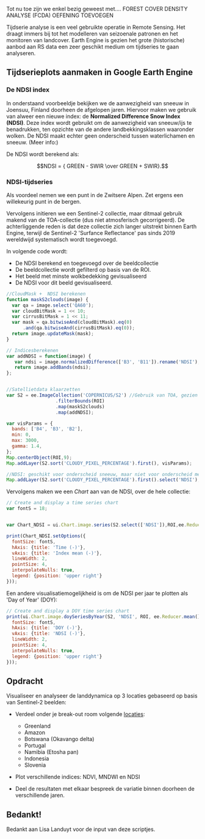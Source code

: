 Tot nu toe zijn we enkel bezig geweest met.... FOREST COVER DENSITY ANALYSE (FCDA) OEFENING TOEVOEGEN

Tijdserie analyse is een veel gebruikte operatie in Remote Sensing. Het draagt immers bij tot het modelleren van seizoenale patronen en het monitoren van landcover. Earth Engine is gezien het grote (historische) aanbod aan RS data een zeer geschikt medium om tijdseries te gaan analyseren.




## Tijdserieplots aanmaken in Google Earth Engine

### De NDSI index

In onderstaand voorbeeldje bekijken we de aanwezigheid van sneeuw in Joensuu, Finland doorheen de afgelopen jaren. Hiervoor maken we gebruik van alweer een nieuwe index: de **Normalized Difference Snow Index (NDSI)**. Deze index wordt gebruikt om de aanwezigheid van sneeuw/ijs te benadrukken, ten opzichte van de andere landbekkingsklassen waaronder wolken. De NDSI maakt echter geen onderscheid tussen waterlichamen en sneeuw. (Meer info:)

De NDSI wordt berekend als: 

$$NDSI = { GREEN - SWIR \over GREEN + SWIR}.$$

### NDSI-tijdseries
Als voordeel nemen we een punt in de Zwitsere Alpen. Zet ergens een willekeurig punt in de bergen.

Vervolgens initieren we een Sentinel-2 collectie, maar ditmaal gebruik makend van de TOA-collectie (dus niet atmosferisch gecorrigeerd). De achterliggende reden is dat deze collectie zich langer uitstrekt binnen Earth Engine, terwijl de Sentinel-2 'Surfance Reflectance' pas sinds 2019 wereldwijd systematisch wordt toegevoegd.

In volgende code wordt:  

- De NDSI berekend en toegevoegd over de beeldcollectie
- De beeldcollectie wordt gefilterd op basis van de ROI.
- Het beeld met minste wolkbedekking gevisualiseerd
- De NDSI voor dit beeld gevisualiseerd.


```javascript
//CloudMask +  NDSI berekenen
function maskS2clouds(image) {
  var qa = image.select('QA60');
  var cloudBitMask = 1 << 10;
  var cirrusBitMask = 1 << 11;
  var mask = qa.bitwiseAnd(cloudBitMask).eq(0)
      .and(qa.bitwiseAnd(cirrusBitMask).eq(0));
  return image.updateMask(mask);
}

// Indicesberekenen
var addNDSI = function(image) {
   var ndsi = image.normalizedDifference(['B3', 'B11']).rename('NDSI');
   return image.addBands(ndsi);
};


//Satellietdata klaarzetten
var S2 = ee.ImageCollection('COPERNICUS/S2') //Gebruik van TOA, gezien groter temporele bereik
                  .filterBounds(ROI)
                  .map(maskS2clouds)
                  .map(addNDSI);

var visParams = {
  bands: ['B4', 'B3', 'B2'],
  min: 0,
  max: 3000,
  gamma: 1.4,
};
Map.centerObject(ROI,9);
Map.addLayer(S2.sort('CLOUDY_PIXEL_PERCENTAGE').first(), visParams);

//NDSI: geschikt voor onderscheid sneeuw, maar niet voor onderscheid met water
Map.addLayer(S2.sort('CLOUDY_PIXEL_PERCENTAGE').first().select('NDSI'),NDSI_params,'NDSI')

```

Vervolgens maken we een *Chart* aan van de NDSI, over de hele collectie:

```javascript
// Create and display a time series chart
var fontS = 18;


var Chart_NDSI = ui.Chart.image.series(S2.select(['NDSI']),ROI,ee.Reducer.mean(),100);

print(Chart_NDSI.setOptions({
  fontSize: fontS,
  hAxis: {title: 'Time (-)'},
  vAxis: {title: 'Index mean (-)'},
  lineWidth: 2,
  pointSize: 4,
  interpolateNulls: true,
  legend: {position: 'upper right'}
}));
```

Een andere visualisatiemogelijkheid is om de NDSI per jaar te plotten als 'Day of Year' (DOY):

```javascript
// Create and display a DOY time series chart
print(ui.Chart.image.doySeriesByYear(S2, 'NDSI', ROI, ee.Reducer.mean(), 10).setOptions({
  fontSize: fontS,
  hAxis: {title: 'DOY (-)'},
  vAxis: {title: 'NDSI (-)'},
  lineWidth: 2,
  pointSize: 4,
  interpolateNulls: true,
  legend: {position: 'upper right'}
}));

```

## Opdracht

Visualiseer en analyseer de landdynamica op 3 locaties gebaseerd op basis van Sentinel-2 beelden:
 * Verdeel onder je break-out room volgende [locaties](https://code.earthengine.google.com/ceeefb643efa7c93503d5b8ba1d8da0e):
    - Greenland  
    - Amazon  
    - Botswana (Okavango delta) 
    - Portugal  
    - Namibia (Etosha pan)  
    - Indonesia  
    - Slovenia

 * Plot verschillende indices: NDVI, MNDWI en NDSI  
 * Deel de resultaten met elkaar bespreek de variatie binnen doorheen de verschillende jaren. 

## Bedankt!
Bedankt aan Lisa Landuyt voor de input van deze scriptjes.